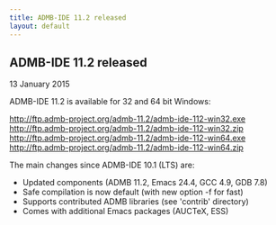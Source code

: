 ```yaml
---
title: ADMB-IDE 11.2 released
layout: default
---
```


<h2>ADMB-IDE 11.2 released</h2>

13 January 2015

ADMB-IDE 11.2 is available for 32 and 64 bit Windows:

http://ftp.admb-project.org/admb-11.2/admb-ide-112-win32.exe  
http://ftp.admb-project.org/admb-11.2/admb-ide-112-win32.zip  
http://ftp.admb-project.org/admb-11.2/admb-ide-112-win64.exe  
http://ftp.admb-project.org/admb-11.2/admb-ide-112-win64.zip  

The main changes since ADMB-IDE 10.1 (LTS) are:

* Updated components (ADMB 11.2, Emacs 24.4, GCC 4.9, GDB 7.8)
* Safe compilation is now default (with new option -f for fast)
* Supports contributed ADMB libraries (see 'contrib' directory)
* Comes with additional Emacs packages (AUCTeX, ESS)
